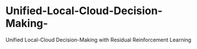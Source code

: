 # Unified-Local-Cloud-Decision-Making-
Unified Local-Cloud Decision-Making with Residual Reinforcement Learning
